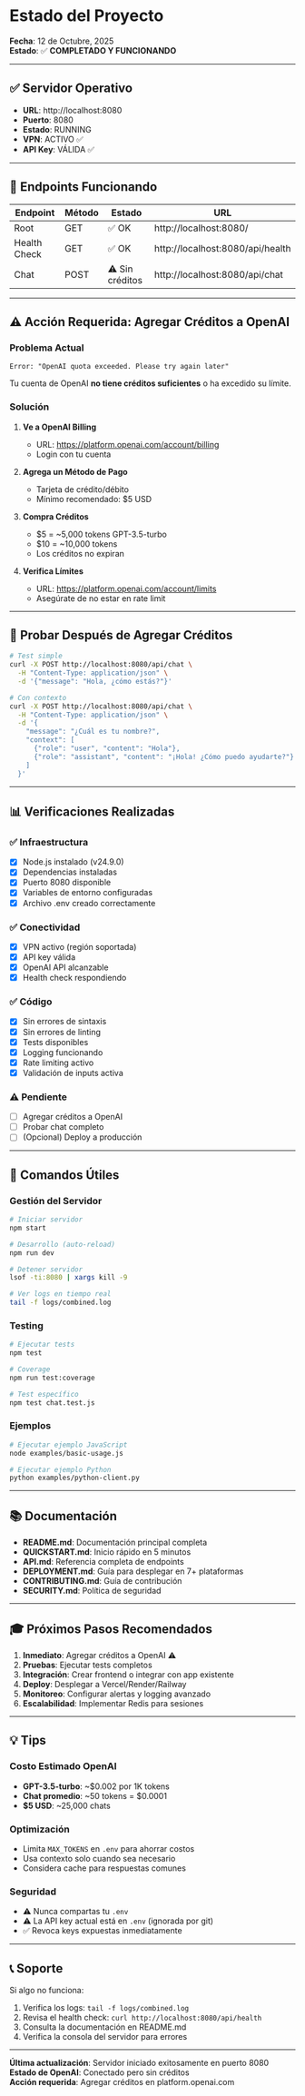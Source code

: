 # Estado del Proyecto

**Fecha**: 12 de Octubre, 2025  
**Estado**: ✅ **COMPLETADO Y FUNCIONANDO**

---

## ✅ Servidor Operativo

- **URL**: http://localhost:8080
- **Puerto**: 8080
- **Estado**: RUNNING
- **VPN**: ACTIVO ✅
- **API Key**: VÁLIDA ✅

---

## 🎯 Endpoints Funcionando

| Endpoint | Método | Estado | URL |
|----------|--------|--------|-----|
| Root | GET | ✅ OK | http://localhost:8080/ |
| Health Check | GET | ✅ OK | http://localhost:8080/api/health |
| Chat | POST | ⚠️ Sin créditos | http://localhost:8080/api/chat |

---

## ⚠️ Acción Requerida: Agregar Créditos a OpenAI

### Problema Actual
```
Error: "OpenAI quota exceeded. Please try again later"
```

Tu cuenta de OpenAI **no tiene créditos suficientes** o ha excedido su límite.

### Solución

1. **Ve a OpenAI Billing**
   - URL: https://platform.openai.com/account/billing
   - Login con tu cuenta

2. **Agrega un Método de Pago**
   - Tarjeta de crédito/débito
   - Mínimo recomendado: $5 USD

3. **Compra Créditos**
   - $5 = ~5,000 tokens GPT-3.5-turbo
   - $10 = ~10,000 tokens
   - Los créditos no expiran

4. **Verifica Límites**
   - URL: https://platform.openai.com/account/limits
   - Asegúrate de no estar en rate limit

---

## 🧪 Probar Después de Agregar Créditos

```bash
# Test simple
curl -X POST http://localhost:8080/api/chat \
  -H "Content-Type: application/json" \
  -d '{"message": "Hola, ¿cómo estás?"}'

# Con contexto
curl -X POST http://localhost:8080/api/chat \
  -H "Content-Type: application/json" \
  -d '{
    "message": "¿Cuál es tu nombre?",
    "context": [
      {"role": "user", "content": "Hola"},
      {"role": "assistant", "content": "¡Hola! ¿Cómo puedo ayudarte?"}
    ]
  }'
```

---

## 📊 Verificaciones Realizadas

### ✅ Infraestructura
- [x] Node.js instalado (v24.9.0)
- [x] Dependencias instaladas
- [x] Puerto 8080 disponible
- [x] Variables de entorno configuradas
- [x] Archivo .env creado correctamente

### ✅ Conectividad
- [x] VPN activo (región soportada)
- [x] API key válida
- [x] OpenAI API alcanzable
- [x] Health check respondiendo

### ✅ Código
- [x] Sin errores de sintaxis
- [x] Sin errores de linting
- [x] Tests disponibles
- [x] Logging funcionando
- [x] Rate limiting activo
- [x] Validación de inputs activa

### ⚠️ Pendiente
- [ ] Agregar créditos a OpenAI
- [ ] Probar chat completo
- [ ] (Opcional) Deploy a producción

---

## 🚀 Comandos Útiles

### Gestión del Servidor
```bash
# Iniciar servidor
npm start

# Desarrollo (auto-reload)
npm run dev

# Detener servidor
lsof -ti:8080 | xargs kill -9

# Ver logs en tiempo real
tail -f logs/combined.log
```

### Testing
```bash
# Ejecutar tests
npm test

# Coverage
npm run test:coverage

# Test específico
npm test chat.test.js
```

### Ejemplos
```bash
# Ejecutar ejemplo JavaScript
node examples/basic-usage.js

# Ejecutar ejemplo Python
python examples/python-client.py
```

---

## 📚 Documentación

- **README.md**: Documentación principal completa
- **QUICKSTART.md**: Inicio rápido en 5 minutos
- **API.md**: Referencia completa de endpoints
- **DEPLOYMENT.md**: Guía para desplegar en 7+ plataformas
- **CONTRIBUTING.md**: Guía de contribución
- **SECURITY.md**: Política de seguridad

---

## 🎓 Próximos Pasos Recomendados

1. **Inmediato**: Agregar créditos a OpenAI ⚠️
2. **Pruebas**: Ejecutar tests completos
3. **Integración**: Crear frontend o integrar con app existente
4. **Deploy**: Desplegar a Vercel/Render/Railway
5. **Monitoreo**: Configurar alertas y logging avanzado
6. **Escalabilidad**: Implementar Redis para sesiones

---

## 💡 Tips

### Costo Estimado OpenAI
- **GPT-3.5-turbo**: ~$0.002 por 1K tokens
- **Chat promedio**: ~50 tokens = $0.0001
- **$5 USD**: ~25,000 chats

### Optimización
- Limita `MAX_TOKENS` en `.env` para ahorrar costos
- Usa contexto solo cuando sea necesario
- Considera cache para respuestas comunes

### Seguridad
- ⚠️ Nunca compartas tu `.env`
- ⚠️ La API key actual está en `.env` (ignorada por git)
- ✅ Revoca keys expuestas inmediatamente

---

## 📞 Soporte

Si algo no funciona:

1. Verifica los logs: `tail -f logs/combined.log`
2. Revisa el health check: `curl http://localhost:8080/api/health`
3. Consulta la documentación en README.md
4. Verifica la consola del servidor para errores

---

**Última actualización**: Servidor iniciado exitosamente en puerto 8080  
**Estado de OpenAI**: Conectado pero sin créditos  
**Acción requerida**: Agregar créditos en platform.openai.com


